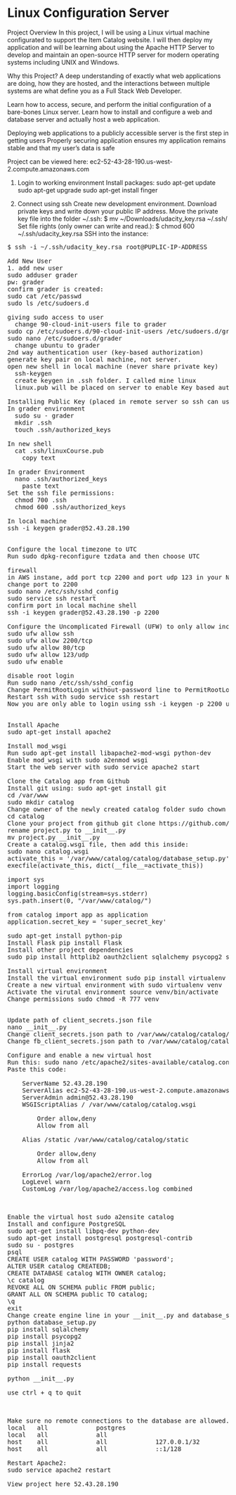 # Linux Configuration Server

Project Overview
In this project, I will be using a Linux virtual machine configurated to support the Item Catalog website. I will then deploy my application and will be learning about using the Apache HTTP Server to develop and maintain an open-source HTTP server for modern operating systems including UNIX and Windows.

Why this Project?
A deep understanding of exactly what web applications are doing, how they are hosted, and the interactions between multiple systems are what define you as a Full Stack Web Developer.

Learn how to access, secure, and perform the initial configuration of a bare-bones Linux server. Learn how to install and configure a web and database server and actually host a web application.

Deploying web applications to a publicly accessible server is the first step in getting users
Properly securing application ensures my application remains stable and that my user’s data is safe

Project can be viewed here: ec2-52-43-28-190.us-west-2.compute.amazonaws.com

1. Login to working environment
Install packages:
sudo apt-get update
sudo apt-get upgrade
sudo apt-get install finger


2. Connect using ssh
Create new development environment.
Download private keys and write down your public IP address.
Move the private key file into the folder ~/.ssh:
$ mv ~/Downloads/udacity_key.rsa ~/.ssh/
Set file rights (only owner can write and read.):
$ chmod 600 ~/.ssh/udacity_key.rsa
SSH into the instance:
<pre>$ ssh -i ~/.ssh/udacity_key.rsa root@PUPLIC-IP-ADDRESS

Add New User
1. add new user
sudo adduser grader
pw: grader
confirm grader is created:
sudo cat /etc/passwd
sudo ls /etc/sudoers.d

giving sudo access to user
  change 90-cloud-init-users file to grader
sudo cp /etc/sudoers.d/90-cloud-init-users /etc/sudoers.d/grader
sudo nano /etc/sudoers.d/grader
  change ubuntu to grader
2nd way authentication user (key-based authorization)
generate key pair on local machine, not server. 
open new shell in local machine (never share private key)
  ssh-keygen
  create keygen in .ssh folder. I called mine linux
  linux.pub will be placed on server to enable Key based authorization
  
Installing Public Key (placed in remote server so ssh can use to login)
In grader environment
  sudo su - grader
  mkdir .ssh
  touch .ssh/authorized_keys
  
In new shell
  cat .ssh/linuxCourse.pub
    copy text
 
In grader Environment
  nano .ssh/authorized_keys
    paste text
Set the ssh file permissions:
  chmod 700 .ssh
  chmod 600 .ssh/authorized_keys
  
In local machine
ssh -i keygen grader@52.43.28.190


Configure the local timezone to UTC
Run sudo dpkg-reconfigure tzdata and then choose UTC

firewall
in AWS instane, add port tcp 2200 and port udp 123 in your Networking
change port to 2200
sudo nano /etc/ssh/sshd_config
sudo service ssh restart
confirm port in local machine shell
ssh -i keygen grader@52.43.28.190 -p 2200

Configure the Uncomplicated Firewall (UFW) to only allow incoming connections for SSH (port 2200), HTTP (port 80), and NTP (port 123)
sudo ufw allow ssh
sudo ufw allow 2200/tcp
sudo ufw allow 80/tcp
sudo ufw allow 123/udp
sudo ufw enable

disable root login
Run sudo nano /etc/ssh/sshd_config
Change PermitRootLogin without-password line to PermitRootLogin no
Restart ssh with sudo service ssh restart
Now you are only able to login using ssh -i keygen -p 2200 ubuntu@public-key


Install Apache
sudo apt-get install apache2

Install mod_wsgi
Run sudo apt-get install libapache2-mod-wsgi python-dev
Enable mod_wsgi with sudo a2enmod wsgi
Start the web server with sudo service apache2 start

Clone the Catalog app from Github
Install git using: sudo apt-get install git
cd /var/www
sudo mkdir catalog
Change owner of the newly created catalog folder sudo chown -R grader:grader catalog
cd catalog
Clone your project from github git clone https://github.com/nguyenwinle/itemcatalog.git catalog
rename project.py to __init__.py
mv project.py __init__.py
Create a catalog.wsgi file, then add this inside:
sudo nano catalog.wsgi
activate_this = '/var/www/catalog/catalog/database_setup.py'
execfile(activate_this, dict(__file__=activate_this))

import sys
import logging
logging.basicConfig(stream=sys.stderr)
sys.path.insert(0, "/var/www/catalog/")

from catalog import app as application
application.secret_key = 'super_secret_key'

sudo apt-get install python-pip
Install Flask pip install Flask
Install other project dependencies 
sudo pip install httplib2 oauth2client sqlalchemy psycopg2 sqlalchemy_utils

Install virtual environment
Install the virtual environment sudo pip install virtualenv
Create a new virtual environment with sudo virtualenv venv
Activate the virutal environment source venv/bin/activate
Change permissions sudo chmod -R 777 venv


Update path of client_secrets.json file
nano __init__.py
Change client_secrets.json path to /var/www/catalog/catalog/client_secrets.json
Change fb_client_secrets.json path to /var/www/catalog/catalog/fb_client_secrets.json

Configure and enable a new virtual host
Run this: sudo nano /etc/apache2/sites-available/catalog.conf
Paste this code:
<VirtualHost *:80>
    ServerName 52.43.28.190
    ServerAlias ec2-52-43-28-190.us-west-2.compute.amazonaws.com
    ServerAdmin admin@52.43.28.190
    WSGIScriptAlias / /var/www/catalog/catalog.wsgi
    <Directory /var/www/catalog/catalog/>
        Order allow,deny
        Allow from all
    </Directory>
    Alias /static /var/www/catalog/catalog/static
    <Directory /var/www/catalog/catalog/static/>
        Order allow,deny
        Allow from all
    </Directory>
    ErrorLog /var/log/apache2/error.log
    LogLevel warn
    CustomLog /var/log/apache2/access.log combined
</VirtualHost>


Enable the virtual host sudo a2ensite catalog
Install and configure PostgreSQL
sudo apt-get install libpq-dev python-dev
sudo apt-get install postgresql postgresql-contrib
sudo su - postgres
psql
CREATE USER catalog WITH PASSWORD 'password';
ALTER USER catalog CREATEDB;
CREATE DATABASE catalog WITH OWNER catalog;
\c catalog
REVOKE ALL ON SCHEMA public FROM public;
GRANT ALL ON SCHEMA public TO catalog;
\q
exit
Change create engine line in your __init__.py and database_setup.py to: engine = create_engine('postgresql://catalog:password@localhost/catalog')
python database_setup.py
pip install sqlalchemy
pip install psycopg2
pip install jinja2
pip install flask
pip install oauth2client
pip install requests

python __init__.py

use ctrl + q to quit



Make sure no remote connections to the database are allowed. Check if the contents of this file sudo nano /etc/postgresql/9.3/main/pg_hba.conf looks like this:
local   all             postgres                                peer
local   all             all                                     peer
host    all             all             127.0.0.1/32            md5
host    all             all             ::1/128                 md5

Restart Apache2:
sudo service apache2 restart

View project here 52.43.28.190

